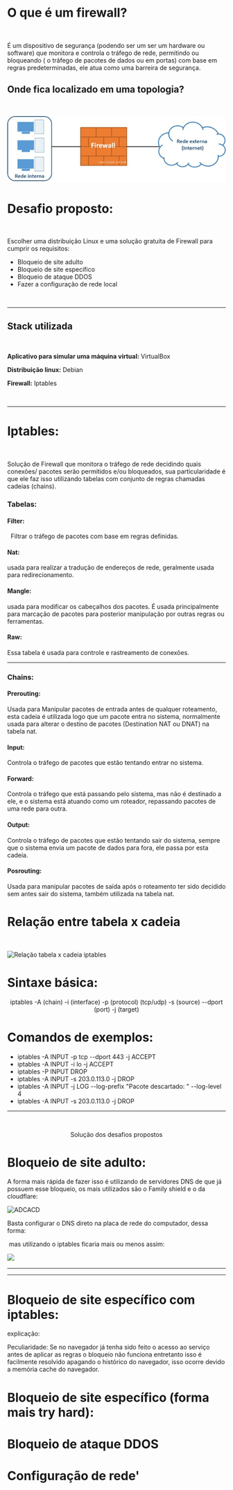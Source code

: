 # O que é um firewall?

<br/>

É um dispositivo de segurança (podendo ser um ser um hardware ou software) que monitora e controla o tráfego de rede, permitindo ou bloqueando ( o tráfego de pacotes de dados ou em portas) com base em regras predeterminadas, ele atua como uma barreira de segurança.

## Onde fica localizado em uma topologia?

<br/>

![Topologia firewall](https://github.com/peagaaa/Iptables-firewall/blob/main/assets/topologia-firewall.jpg)

# Desafio proposto: 

<br/>

Escolher uma distribuição Linux e uma solução gratuita de Firewall para cumprir os requisitos:

- Bloqueio de site adulto
- Bloqueio de site específico
- Bloqueio de ataque DDOS 
- Fazer a configuração de rede local

<br/>

---

## Stack utilizada

<br/>

**Aplicativo para simular uma máquina virtual:** VirtualBox

**Distribuição linux:** Debian

**Firewall:** Iptables

<br/>

---

# Iptables:

<br/> 

Solução de Firewall que monitora o tráfego de rede decidindo quais conexões/ pacotes serão permitidos e/ou bloqueados, sua particularidade é que ele faz isso utilizando tabelas com conjunto de regras chamadas cadeias (chains).

### Tabelas:

#### Filter:
 
Filtrar o tráfego de pacotes com base em regras definidas.

#### Nat: 

usada para realizar a tradução de endereços de rede, geralmente usada para redirecionamento.

#### Mangle: 

usada para modificar os cabeçalhos dos pacotes. É usada principalmente para marcação de pacotes para posterior manipulação por outras regras ou ferramentas.

#### Raw: 

Essa tabela é usada para controle e rastreamento de conexões.

---

### Chains: 

#### Prerouting: 

Usada para Manipular pacotes de entrada antes de qualquer roteamento, esta cadeia é utilizada logo que um pacote entra no sistema, normalmente usada para alterar o destino de pacotes (Destination NAT ou DNAT) na tabela nat. 

#### Input: 

Controla o tráfego de pacotes que estão tentando entrar no sistema.

#### Forward: 

Controla o tráfego que está passando pelo sistema, mas não é destinado a ele, e o sistema está atuando como um roteador, repassando pacotes de uma rede para outra.

#### Output: 

Controla o tráfego de pacotes que estão tentando sair do sistema, sempre que o sistema envia um pacote de dados para fora, ele passa por esta cadeia.

#### Posrouting: 

Usada para manipular pacotes de saída após o roteamento ter sido decidido sem antes sair do sistema, também utilizada na tabela nat.

# Relação entre tabela x cadeia

<br/>

![Relação tabela x cadeia iptables](../Firewall\assets\iptables.jpg)

# Sintaxe básica:

<p style="text-align: center"> iptables -A (chain) -i (interface) -p (protocol) (tcp/udp) -s (source) --dport (port)  -j (target)​​<p\>
​
<br/>

# Comandos de exemplos:

- iptables -A INPUT -p tcp --dport 443 -j ACCEPT​
- iptables -A INPUT -i lo -j ACCEPT​
- iptables -P INPUT DROP​
- iptables -A INPUT -s 203.0.113.0 -j DROP​
- iptables -A INPUT -j LOG --log-prefix "Pacote descartado: " --log-level 4​
- iptables -A INPUT -s 203.0.113.0 -j DROP

---

<br/>

<p style="text-align: center">Solução dos desafios propostos<p\>

<br/>

# Bloqueio de site adulto:

A forma mais rápida de fazer isso é utilizando de servidores DNS de que já possuem esse bloqueio, os mais utilizados são o Family shield e o da cloudflare:

![ADCACD](../Firewall\assets\DNS-BLOCK.png)

Basta configurar o DNS direto na placa de rede do computador, dessa forma:






 mas utilizando o iptables ficaria mais ou menos assim:

![](../Firewall\assets\DNS-BLOCK2.png)

----
----

# Bloqueio de site específico com iptables:


explicação:

Peculiaridade: Se no navegador já tenha sido feito o acesso ao serviço antes de aplicar as regras o bloqueio não funciona entretanto isso é facilmente resolvido apagando o histórico do navegador, isso ocorre devido a memória cache do navegador.

# Bloqueio de site específico (forma mais try hard):



# Bloqueio de ataque DDOS

# Configuração de rede'
